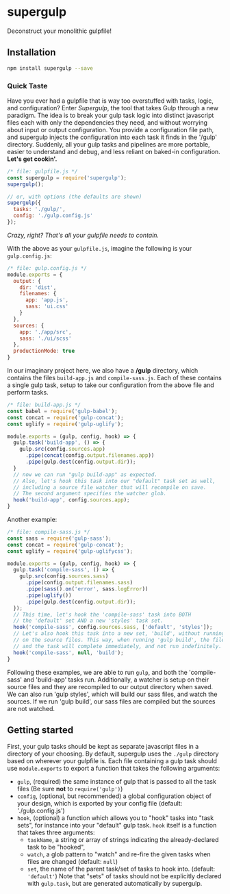 # supergulp
Deconstruct your monolithic gulpfile!

## Installation
```bash
npm install supergulp --save
```

### Quick Taste
Have you ever had a gulpfile that is way too overstuffed with tasks, logic, and configuration? Enter *Supergulp*, the tool that takes Gulp through a new paradigm. The idea is to break your gulp task logic into distinct javascript files each with only the dependencies they need, and without worrying about input or output configuration. You provide a configuration file path, and supergulp injects the configuration into each task it finds in the '/gulp' directory. Suddenly, all your gulp tasks and pipelines are more portable, easier to understand and debug, and less reliant on baked-in configuration. **Let's get cookin'.**

```js
/* file: gulpfile.js */
const supergulp = require('supergulp');
supergulp();

// or, with options (the defaults are shown)
supergulp({
  tasks: './gulp/',
  config: './gulp.config.js'
});
```
*Crazy, right? That's all your gulpfile needs to contain.*

With the above as your `gulpfile.js`, imagine the following is your `gulp.config.js`:

```js
/* file: gulp.config.js */
module.exports = {
  output: {
    dir: 'dist',
    filenames: {
      app: 'app.js',
      sass: 'ui.css'
    }
  },
  sources: {
    app: './app/src',
    sass: './ui/scss'
  },
  productionMode: true
}
```

In our imaginary project here, we also have a **/gulp** directory, which contains the files `build-app.js` and `compile-sass.js`. Each of these contains a single gulp task, setup to take our configuration from the above file and perform tasks.

```js
/* file: build-app.js */
const babel = require('gulp-babel');
const concat = require('gulp-concat');
const uglify = require('gulp-uglify');

module.exports = (gulp, config, hook) => {
  gulp.task('build-app', () => {
    gulp.src(config.sources.app)
      .pipe(concat(config.output.filenames.app))
      .pipe(gulp.dest(config.output.dir));
  }
  // now we can run "gulp build-app" as expected.
  // Also, let's hook this task into our "default" task set as well,
  // including a source file watcher that will recompile on save. 
  // The second argument specifies the watcher glob.
  hook('build-app', config.sources.app);
}
```

Another example:

```js
/* file: compile-sass.js */
const sass = require('gulp-sass');
const concat = require('gulp-concat');
const uglify = require('gulp-uglifycss');

module.exports = (gulp, config, hook) => {
  gulp.task('compile-sass', () => {
    gulp.src(config.sources.sass)
      .pipe(config.output.filenames.sass)
      .pipe(sass().on('error', sass.logError))
      .pipe(uglify())
      .pipe(gulp.dest(config.output.dir));
  });
  // This time, let's hook the 'compile-sass' task into BOTH
  // the 'default' set AND a new 'styles' task set.
  hook('compile-sass', config.sources.sass, ['default', 'styles']);
  // Let's also hook this task into a new set, 'build', without running a watcher
  // on the source files. This way, when running 'gulp build', the files will be built
  // and the task will complete immediately, and not run indefinitely.
  hook('compile-sass', null, 'build');
}
```

Following these examples, we are able to run `gulp`, and both the 'compile-sass' and 'build-app' tasks run. Additionally, a watcher is setup on their source files and they are recompiled to our output directory when saved. We can also run 'gulp styles', which will build our sass files, and watch the sources. If we run 'gulp build', our sass files are compiled but the sources are not watched. 

## Getting started

First, your gulp tasks should be kept as separate javascript files in a directory of your choosing. By default, supergulp uses the `./gulp` directory based on wherever your gulpfile is. Each file containing a gulp task should use `module.exports` to export a function that takes the following arguments:
- `gulp`, (required) the same instance of gulp that is passed to all the task files (Be sure **not** to `require('gulp')`)
- `config`, (optional, but recommended) a global configuration object of your design, which is exported by your config file (default: './gulp.config.js')
- `hook`, (optional) a function which allows you to "hook" tasks into "task sets", for instance into your "default" gulp task. `hook` itself is a function that takes three arguments:
  - `taskName`, a string or array of strings indicating the already-declared task to be "hooked",
  - `watch`, a glob pattern to "watch" and re-fire the given tasks when files are changed (default: `null`)
  - `set`, the name of the parent task/set of tasks to hook into. (default: `'default'`) Note that "sets" of tasks should not be explicitly declared with `gulp.task`, but are generated automatically by supergulp.
